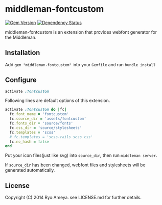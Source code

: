 # middleman-fontcustom

[![Gem Version](https://badge.fury.io/rb/middleman-fontcustom.svg)](http://badge.fury.io/rb/middleman-fontcustom)
[![Dependency Status](https://gemnasium.com/oame/middleman-fontcustom.svg)](https://gemnasium.com/oame/middleman-fontcustom)

middleman-fontcustom is an extension that provides webfont generator for the Middleman.

## Installation

Add `gem "middleman-fontcustom"` into your `Gemfile` and run `bundle install`

## Configure

```ruby
activate :fontcustom
```

Following lines are default options of this extension.

```ruby
activate :fontcustom do |fc|
  fc.font_name = 'fontcustom'
  fc.source_dir = 'assets/fontcustom'
  fc.fonts_dir = 'source/fonts'
  fc.css_dir = 'source/stylesheets'
  fc.templates = 'scss'
  # fc.templates = 'scss-rails scss css'
  fc.no_hash = false
end
```

Put your icon files(just like svg) into `source_dir`, then run `middleman server`.

If `source_dir` has been changed, webfont files and stylesheets will be generated automatically.

## License

Copyright (C) 2014 Ryo Ameya. see LICENSE.md for further details.
